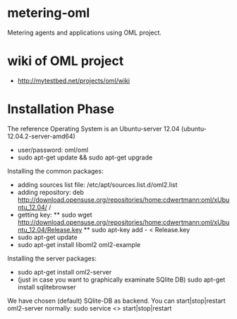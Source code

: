 metering-oml
============

Metering agents and applications using OML project.

# wiki of OML project
* http://mytestbed.net/projects/oml/wiki

# Installation Phase
The reference Operating System is an Ubuntu-server 12.04 (ubuntu-12.04.2-server-amd64)
* user/password: oml/oml
* sudo apt-get update && sudo apt-get upgrade

Installing the common packages:
* adding sources list file: /etc/apt/sources.list.d/oml2.list
* adding repository: deb http://download.opensuse.org/repositories/home:cdwertmann:oml/xUbuntu_12.04/ /
* getting key:
** sudo wget http://download.opensuse.org/repositories/home:cdwertmann:oml/xUbuntu_12.04/Release.key
** sudo apt-key add - < Release.key
* sudo apt-get update
* sudo apt-get install liboml2 oml2-example

Installing the server packages:
* sudo apt-get install oml2-server
* (just in case you want to graphically examinate SQlite DB) sudo apt-get install sqlitebrowser

We have chosen (default) SQlite-DB as backend.
You can start|stop|restart oml2-server normally: sudo service <> start|stop|restart
